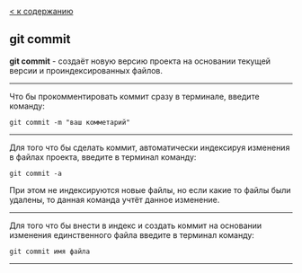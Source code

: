 [< к содержанию](./readme.md)

## git commit

**git commit** - создаёт новую версию проекта на основании текущей версии и проиндексированных файлов.

---

Что бы прокомментировать коммит сразу в терминале, введите команду:

```
git commit -m "ваш комметарий"
```

---

Для того что бы сделать коммит, автоматически индексируя изменения в файлах проекта, введите в терминал команду:

```
git commit -a
```

При этом не индексируются новые файлы, но если какие то файлы были удалены, то данная команда учтёт данное изменение.

---

Для того что бы внести в индекс и создать коммит на основании изменения единственного файла введите в терминал команду:

```
git commit имя файла
```

---
